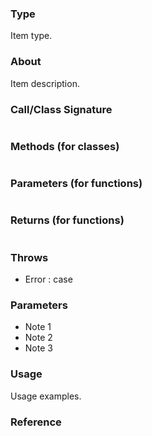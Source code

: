 ### Type
Item type.

### About
Item description.

### Call/Class Signature
```typescript
```

### Methods (for classes)
```typescript
```

### Parameters (for functions)
```typescript
```

### Returns (for functions)
```typescript
```

### Throws
 - Error : case

### Parameters
- Note 1
- Note 2
- Note 3

### Usage
Usage examples.

### Reference
